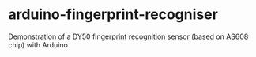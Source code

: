 # arduino-fingerprint-recogniser
Demonstration of a DY50 fingerprint recognition sensor (based on AS608 chip) with Arduino
